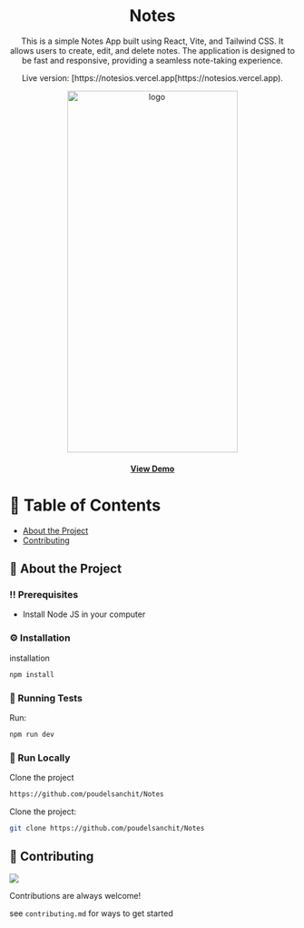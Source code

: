 <div align='center'>


<h1>Notes</h1>
<p>This is a simple Notes App built using React, Vite, and Tailwind CSS. It allows users to create, edit, and delete notes. The application is designed to be fast and responsive, providing a seamless note-taking experience.</p>
<p>Live version: [https://notesios.vercel.app[https://notesios.vercel.app).</p>
<img src=https://cdn.dribbble.com/userupload/10265008/file/original-6bcd0655e71badf9301c10225c149c48.png?resize=1200x2545 alt="logo" width=300 height=636.25 />


<h4> <a href=https://notesios.vercel.app/home>View Demo</a>   </h4>


</div>

# :notebook_with_decorative_cover: Table of Contents

- [About the Project](#star2-about-the-project)
- [Contributing](#wave-contributing)


## :star2: About the Project


### :bangbang: Prerequisites

- Install Node JS in your computer


### :gear: Installation

installation
```bash
npm install
```


### :test_tube: Running Tests

Run:
```bash
npm run dev
```


### :running: Run Locally

Clone the project

```bash
https://github.com/poudelsanchit/Notes
```
Clone the project:
```bash
git clone https://github.com/poudelsanchit/Notes
```


## :wave: Contributing

<a href="https://github.com/poudelsanchit/Notes/graphs/contributors"> <img src="https://contrib.rocks/image?repo=Louis3797/awesome-readme-template" /> </a>

Contributions are always welcome!

see `contributing.md` for ways to get started

